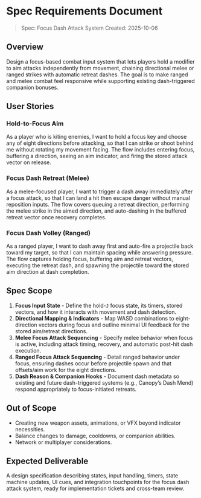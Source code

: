 # Spec Requirements Document

> Spec: Focus Dash Attack System
> Created: 2025-10-06

## Overview

Design a focus-based combat input system that lets players hold a modifier to aim attacks independently from movement, chaining directional melee or ranged strikes with automatic retreat dashes. The goal is to make ranged and melee combat feel responsive while supporting existing dash-triggered companion bonuses.

## User Stories

### Hold-to-Focus Aim

As a player who is kiting enemies, I want to hold a focus key and choose any of eight directions before attacking, so that I can strike or shoot behind me without rotating my movement facing. The flow includes entering focus, buffering a direction, seeing an aim indicator, and firing the stored attack vector on release.

### Focus Dash Retreat (Melee)

As a melee-focused player, I want to trigger a dash away immediately after a focus attack, so that I can land a hit then escape danger without manual reposition inputs. The flow covers queuing a retreat direction, performing the melee strike in the aimed direction, and auto-dashing in the buffered retreat vector once recovery completes.

### Focus Dash Volley (Ranged)

As a ranged player, I want to dash away first and auto-fire a projectile back toward my target, so that I can maintain spacing while answering pressure. The flow captures holding focus, buffering aim and retreat vectors, executing the retreat dash, and spawning the projectile toward the stored aim direction at dash completion.

## Spec Scope

1. **Focus Input State** - Define the hold-`J` focus state, its timers, stored vectors, and how it interacts with movement and dash detection.
2. **Directional Mapping & Indicators** - Map WASD combinations to eight-direction vectors during focus and outline minimal UI feedback for the stored aim/retreat directions.
3. **Melee Focus Attack Sequencing** - Specify melee behavior when focus is active, including attack timing, recovery, and automatic post-hit dash execution.
4. **Ranged Focus Attack Sequencing** - Detail ranged behavior under focus, ensuring dashes occur before projectile spawn and that offsets/aim work for the eight directions.
5. **Dash Reason & Companion Hooks** - Document dash metadata so existing and future dash-triggered systems (e.g., Canopy’s Dash Mend) respond appropriately to focus-initiated retreats.

## Out of Scope

- Creating new weapon assets, animations, or VFX beyond indicator necessities.
- Balance changes to damage, cooldowns, or companion abilities.
- Network or multiplayer considerations.

## Expected Deliverable

A design specification describing states, input handling, timers, state machine updates, UI cues, and integration touchpoints for the focus dash attack system, ready for implementation tickets and cross-team review.
